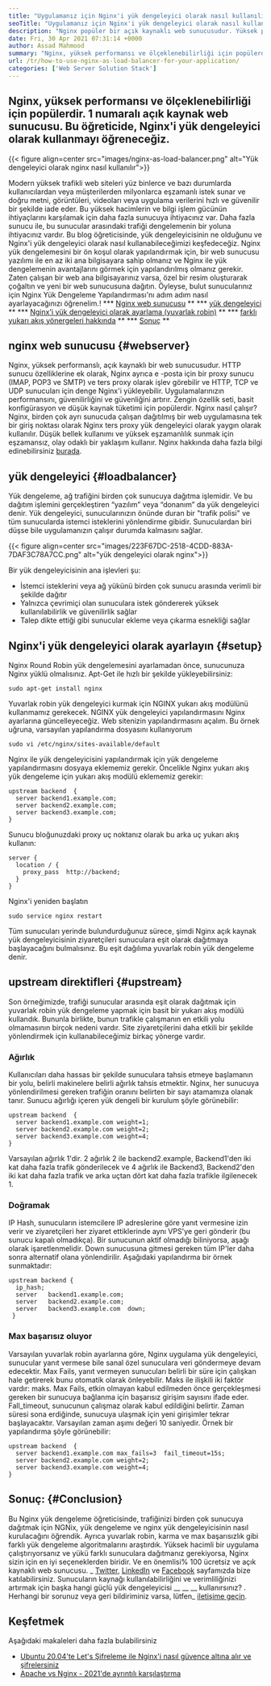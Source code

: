 ```yaml
---
title: "Uygulamanız için Nginx'i yük dengeleyici olarak nasıl kullanılır" 
seoTitle: "Uygulamanız için Nginx'i yük dengeleyici olarak nasıl kullanılır" 
description: "Nginx popüler bir açık kaynaklı web sunucusudur. Yüksek performans ve ölçeklenebilirlik ile iyi bilinir. Bu öğreticide, Nginx'i yük dengeleyici olarak kullanmayı öğreneceğiz" 
date: Fri, 30 Apr 2021 07:31:14 +0000
author: Assad Mahmood
summary: "Nginx, yüksek performansı ve ölçeklenebilirliği için popülerdir. 1 numaralı açık kaynak web sunucusu. Bu öğreticide, Nginx'i yük dengeleyici olarak kullanmayı öğreneceğiz." 
url: /tr/how-to-use-nginx-as-load-balancer-for-your-application/
categories: ['Web Server Solution Stack']
---
```


## Nginx, yüksek performansı ve ölçeklenebilirliği için popülerdir. 1 numaralı açık kaynak web sunucusu. Bu öğreticide, Nginx'i yük dengeleyici olarak kullanmayı öğreneceğiz.

{{< figure align=center src="images/nginx-as-load-balancer.png" alt="Yük dengeleyici olarak nginx nasıl kullanılır">}}

Modern yüksek trafikli web siteleri yüz binlerce ve bazı durumlarda kullanıcılardan veya müşterilerden milyonlarca eşzamanlı istek sunar ve doğru metni, görüntüleri, videoları veya uygulama verilerini hızlı ve güvenilir bir şekilde iade eder. Bu yüksek hacimlerin ve bilgi işlem gücünün ihtiyaçlarını karşılamak için daha fazla sunucuya ihtiyacınız var. Daha fazla sunucu ile, bu sunucular arasındaki trafiği dengelemenin bir yoluna ihtiyacınız vardır. Bu blog öğreticisinde, yük dengeleyicisinin ne olduğunu ve Nginx'i yük dengeleyici olarak nasıl kullanabileceğimizi keşfedeceğiz.
Nginx yük dengelemesini bir ön koşul olarak yapılandırmak için, bir web sunucusu yazılımı ile en az iki ana bilgisayara sahip olmanız ve Nginx ile yük dengelemenin avantajlarını görmek için yapılandırılmış olmanız gerekir. Zaten çalışan bir web ana bilgisayarınız varsa, özel bir resim oluşturarak çoğaltın ve yeni bir web sunucusuna dağıtın. Öyleyse, bulut sunucularınız için Nginx Yük Dengeleme Yapılandırması'nı adım adım nasıl ayarlayacağınızı öğrenelim.!
  *** [Nginx web sunucusu][1] **
  *** [yük dengeleyici][2] **
  *** [Nginx'i yük dengeleyici olarak ayarlama (yuvarlak robin)][3] **
  *** [farklı yukarı akış yönergeleri hakkında][4] **
  *** [Sonuç][5] **

## nginx web sunucusu {#webserver}
Nginx, yüksek performanslı, açık kaynaklı bir web sunucusudur. HTTP sunucu özelliklerine ek olarak, Nginx ayrıca e -posta için bir proxy sunucu (IMAP, POP3 ve SMTP) ve ters proxy olarak işlev görebilir ve HTTP, TCP ve UDP sunucuları için denge Nginx'i yükleyebilir. Uygulamalarınızın performansını, güvenilirliğini ve güvenliğini artırır. Zengin özellik seti, basit konfigürasyon ve düşük kaynak tüketimi için popülerdir.
Nginx nasıl çalışır? Nginx, birden çok ayrı sunucuda çalışan dağıtılmış bir web uygulamasına tek bir giriş noktası olarak Nginx ters proxy yük dengeleyici olarak yaygın olarak kullanılır. Düşük bellek kullanımı ve yüksek eşzamanlılık sunmak için eşzamansız, olay odaklı bir yaklaşım kullanır. Nginx hakkında daha fazla bilgi edinebilirsiniz [burada][6].

## yük dengeleyici {#loadbalancer}
Yük dengeleme, ağ trafiğini birden çok sunucuya dağıtma işlemidir. Ve bu dağıtım işlemini gerçekleştiren “yazılım” veya “donanım” da yük dengeleyici denir. Yük dengeleyici, sunucularınızın önünde duran bir "trafik polisi" ve tüm sunucularda istemci isteklerini yönlendirme gibidir. Sunuculardan biri düşse bile uygulamanızın çalışır durumda kalmasını sağlar.

{{< figure align=center src="images/223F67DC-2518-4CDD-883A-7DAF3C78A7CC.png" alt="yük dengeleyici olarak nginx">}}

Bir yük dengeleyicisinin ana işlevleri şu:
  * İstemci isteklerini veya ağ yükünü birden çok sunucu arasında verimli bir şekilde dağıtır
  * Yalnızca çevrimiçi olan sunuculara istek göndererek yüksek kullanılabilirlik ve güvenilirlik sağlar
  * Talep dikte ettiği gibi sunucular ekleme veya çıkarma esnekliği sağlar

## Nginx'i yük dengeleyici olarak ayarlayın {#setup}
Nginx Round Robin yük dengelemesini ayarlamadan önce, sunucunuza Nginx yüklü olmalısınız. Apt-Get ile hızlı bir şekilde yükleyebilirsiniz:
```
sudo apt-get install nginx
```
Yuvarlak robin yük dengeleyici kurmak için NGINX yukarı akış modülünü kullanmamız gerekecek. NGINX yük dengeleyici yapılandırmasını Nginx ayarlarına güncelleyeceğiz. Web sitenizin yapılandırmasını açalım. Bu örnek uğruna, varsayılan yapılandırma dosyasını kullanıyorum
```
sudo vi /etc/nginx/sites-available/default
```
Nginx ile yük dengeleyicisini yapılandırmak için yük dengeleme yapılandırmasını dosyaya eklememiz gerekir.
Öncelikle Nginx yukarı akış yük dengeleme için yukarı akış modülü eklememiz gerekir:
```
upstream backend  {
  server backend1.example.com;
  server backend2.example.com;
  server backend3.example.com;
}
```
Sunucu bloğunuzdaki proxy uç noktanız olarak bu arka uç yukarı akış kullanın:
```
server {
  location / {
    proxy_pass  http://backend;
  }
}
```
Nginx'i yeniden başlatın
```
sudo service nginx restart
```
Tüm sunucuları yerinde bulundurduğunuz sürece, şimdi Nginx açık kaynak yük dengeleyicisinin ziyaretçileri sunuculara eşit olarak dağıtmaya başlayacağını bulmalısınız. Bu eşit dağılıma yuvarlak robin yük dengeleme denir.

## upstream direktifleri {#upstream}
Son örneğimizde, trafiği sunucular arasında eşit olarak dağıtmak için yuvarlak robin yük dengeleme yapmak için basit bir yukarı akış modülü kullandık. Bununla birlikte, bunun trafikle çalışmanın en etkili yolu olmamasının birçok nedeni vardır. Site ziyaretçilerini daha etkili bir şekilde yönlendirmek için kullanabileceğimiz birkaç yönerge vardır.

### Ağırlık
Kullanıcıları daha hassas bir şekilde sunuculara tahsis etmeye başlamanın bir yolu, belirli makinelere belirli ağırlık tahsis etmektir. Nginx, her sunucuya yönlendirilmesi gereken trafiğin oranını belirten bir sayı atamamıza olanak tanır.
Sunucu ağırlığı içeren yük dengeli bir kurulum şöyle görünebilir:
```
upstream backend  {
  server backend1.example.com weight=1;
  server backend2.example.com weight=2;
  server backend3.example.com weight=4;
}
```
Varsayılan ağırlık 1'dir. 2 ağırlık 2 ile backend2.example, Backend1'den iki kat daha fazla trafik gönderilecek ve 4 ağırlık ile Backend3, Backend2'den iki kat daha fazla trafik ve arka uçtan dört kat daha fazla trafikle ilgilenecek 1.

### Doğramak
IP Hash, sunucuların istemcilere IP adreslerine göre yanıt vermesine izin verir ve ziyaretçileri her ziyaret ettiklerinde aynı VPS'ye geri gönderir (bu sunucu kapalı olmadıkça). Bir sunucunun aktif olmadığı biliniyorsa, aşağı olarak işaretlenmelidir. Down sunucusuna gitmesi gereken tüm IP'ler daha sonra alternatif olana yönlendirilir.
Aşağıdaki yapılandırma bir örnek sunmaktadır:
```
upstream backend {
  ip_hash;
  server   backend1.example.com;
  server   backend2.example.com;
  server   backend3.example.com  down;
 }
```

### Max başarısız oluyor
Varsayılan yuvarlak robin ayarlarına göre, Nginx uygulama yük dengeleyici, sunucular yanıt vermese bile sanal özel sunuculara veri göndermeye devam edecektir. Max Fails, yanıt vermeyen sunucuları belirli bir süre için çalışkan hale getirerek bunu otomatik olarak önleyebilir.
Maks ile ilişkili iki faktör vardır: maks. Max Fails, etkin olmayan kabul edilmeden önce gerçekleşmesi gereken bir sunucuya bağlanma için başarısız girişim sayısını ifade eder. Fall_timeout, sunucunun çalışmaz olarak kabul edildiğini belirtir. Zaman süresi sona erdiğinde, sunucuya ulaşmak için yeni girişimler tekrar başlayacaktır. Varsayılan zaman aşımı değeri 10 saniyedir.
Örnek bir yapılandırma şöyle görünebilir:
```
upstream backend  {
  server backend1.example.com max_fails=3  fail_timeout=15s;
  server backend2.example.com weight=2;
  server backend3.example.com weight=4;
}
```

## Sonuç: {#Conclusion}
Bu Nginx yük dengeleme öğreticisinde, trafiğinizi birden çok sunucuya dağıtmak için NGNix, yük dengeleme ve nginx yük dengeleyicisinin nasıl kurulacağını öğrendik. Ayrıca yuvarlak robin, karma ve max başarısızlık gibi farklı yük dengeleme algoritmalarını araştırdık. Yüksek hacimli bir uygulama çalıştırıyorsanız ve yükü farklı sunuculara dağıtmanız gerekiyorsa, Nginx sizin için en iyi seçeneklerden biridir. Ve en önemlisi% 100 ücretsiz ve açık kaynaklı web sunucusu.
_ [Twitter][7], [LinkedIn][8] ve [Facebook][9] sayfamızda bize katılabilirsiniz. Sunucuların kaynağı kullanılabilirliğini ve verimliliğinizi artırmak için başka hangi güçlü yük dengeleyicisi __ __ __ kullanırsınız? . Herhangi bir sorunuz veya geri bildiriminiz varsa, lütfen_ [iletişime geçin][10].

## Keşfetmek
Aşağıdaki makaleleri daha fazla bulabilirsiniz
  * [Ubuntu 20.04'te Let's Şifreleme ile Nginx'i nasıl güvence altına alır ve şifrelersiniz][11]
  * [Apache vs Nginx - 2021'de ayrıntılı karşılaştırma][12]

  
[1]: #webserver
[2]: #loadbalancer
[3]: #setup
[4]: #upstream
[5]: #conclusion
[6]: https://products.containerize.com/solution-stack/nginx
[7]: https://twitter.com/containerize_co
[8]: https://www.linkedin.com/company/containerize/
[9]: http://facebook.com/containerize
[10]: mailto:yasir.saeed@aspose.com
[11]: https://blog.containerize.com/web-server-solution-stack/how-to-secure-nginx-with-letsencrypt-on-ubuntu-20-04/
[12]: https://blog.containerize.com/2021/02/26/apache-vs-nginx-detailed-comparison-in-2021/
